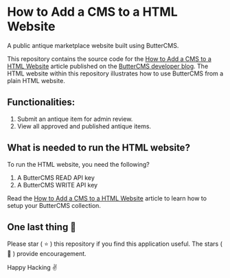 # How to Add a CMS to a HTML Website

A public antique marketplace website built using ButterCMS. 

This repository contains the source code for the [How to Add a CMS to a HTML Website](https://buttercms.com/blog/how-to-add-a-cms-to-a-html-website/) article published on the [ButterCMS developer blog](https://buttercms.com/blog/). The HTML website within this repository illustrates how to use ButterCMS from a plain HTML website. 

## Functionalities: 
1. Submit an antique item for admin review.
2. View all approved and published antique items.

## What is needed to run the HTML website?
To run the HTML website, you need the following?

1. A ButterCMS READ API key
2. A ButterCMS WRITE API key

Read the [How to Add a CMS to a HTML Website](https://buttercms.com/blog/how-to-add-a-cms-to-a-html-website/) article to learn how to setup your ButterCMS collection.

## One last thing 🤫
Please star ( ⭐️ ) this repository if you find this application useful. The stars ( 🌟 ) provide encouragement.

Happy Hacking ✌️